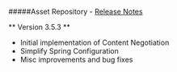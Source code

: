 #####Asset Repository - [Release Notes](release-notes.md)

** Version 3.5.3 **

- Initial implementation of Content Negotiation
- Simplify Spring Configuration
- Misc improvements and bug fixes